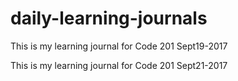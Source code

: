 # daily-learning-journals
This is my learning journal for Code 201 Sept19-2017

This is my learning journal for Code 201 Sept21-2017
